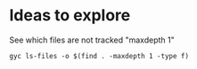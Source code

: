 Ideas to explore
================


See which files are not tracked "maxdepth 1"

    gyc ls-files -o $(find . -maxdepth 1 -type f)



